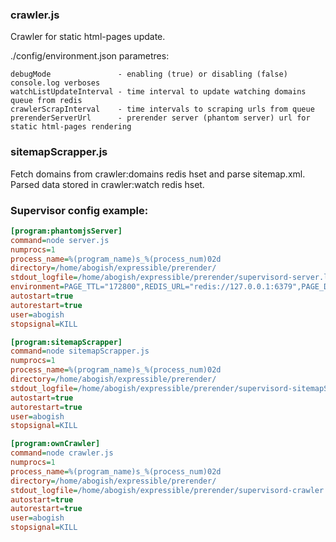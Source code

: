 ### crawler.js

Crawler for static html-pages update.

./config/environment.json parametres:

    debugMode               - enabling (true) or disabling (false) console.log verboses
    watchListUpdateInterval - time interval to update watching domains queue from redis
    crawlerScrapInterval    - time intervals to scraping urls from queue
    prerenderServerUrl      - prerender server (phantom server) url for static html-pages rendering


### sitemapScrapper.js
Fetch domains from crawler:domains redis hset and parse sitemap.xml. Parsed data 
stored in crawler:watch redis hset.


### Supervisor config example:
```ini
[program:phantomjsServer]
command=node server.js
numprocs=1
process_name=%(program_name)s_%(process_num)02d
directory=/home/abogish/expressible/prerender/
stdout_logfile=/home/abogish/expressible/prerender/supervisord-server.log
environment=PAGE_TTL="172800",REDIS_URL="redis://127.0.0.1:6379",PAGE_DONE_CHECK_TIMEOUT="3000",RESOURCE_DOWNLOAD_TIMEOUT="10000",WAIT_AFTER_LAST_REQUEST="500",JS_CHECK_TIMEOUT="3000",JS_TIMEOUT="3000",NO_JS_EXECUTION_TIMEOUT="30000",EVALUATE_JAVASCRIPT_CHECK_TIMEOUT="30000",NUM_ITERATIONS="40"
autostart=true
autorestart=true
user=abogish
stopsignal=KILL

[program:sitemapScrapper]
command=node sitemapScrapper.js
numprocs=1
process_name=%(program_name)s_%(process_num)02d
directory=/home/abogish/expressible/prerender/
stdout_logfile=/home/abogish/expressible/prerender/supervisord-sitemapScrapper.log
autostart=true
autorestart=true
user=abogish
stopsignal=KILL

[program:ownCrawler]
command=node crawler.js
numprocs=1
process_name=%(program_name)s_%(process_num)02d
directory=/home/abogish/expressible/prerender/
stdout_logfile=/home/abogish/expressible/prerender/supervisord-crawler.log
autostart=true
autorestart=true
user=abogish
stopsignal=KILL
```
